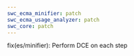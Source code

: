 ```yaml
---
swc_ecma_minifier: patch
swc_ecma_usage_analyzer: patch
swc_core: patch
---
```


fix(es/minifier): Perform DCE on each step

